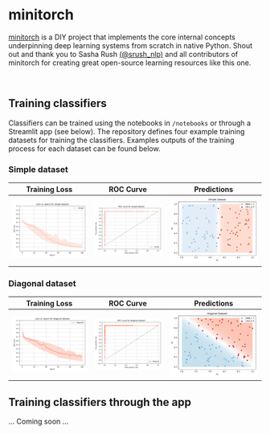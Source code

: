 # minitorch

[minitorch](https://github.com/minitorch/minitorch) is a DIY project that implements the core internal concepts underpinning deep learning systems from scratch in native Python. Shout out and thank you to Sasha Rush [(@srush_nlp)](https://twitter.com/srush_nlp) and all contributors of minitorch for creating great open-source learning resources like this one.

<br/>

## Training classifiers 
Classifiers can be trained using the notebooks in `/notebooks` or through a Streamlit app (see below). The repository defines four example training datasets for training the classifiers. Examples outputs of the training process for each dataset can be found below.

### Simple dataset
Training Loss      |ROC Curve          |Predictions
:-----------------:|:-----------------:|:-----------------:
![](https://github.com/lmalms/minitorch/blob/readme/notebooks/plots/losses/loss-simple.png) | ![](https://github.com/lmalms/minitorch/blob/readme/notebooks/plots/roc/roc-simple.png) | ![](https://github.com/lmalms/minitorch/blob/readme/notebooks/plots/predictions/predictions-simple.png)


### Diagonal dataset
Training Loss      |ROC Curve          |Predictions
:-----------------:|:-----------------:|:-----------------:
![](https://github.com/lmalms/minitorch/blob/readme/notebooks/plots/losses/loss-diagonal.png) | ![](https://github.com/lmalms/minitorch/blob/readme/notebooks/plots/roc/roc-diagonal.png) | ![](https://github.com/lmalms/minitorch/blob/readme/notebooks/plots/predictions/predictions-diagonal.png)

## Training classifiers through the app
... Coming soon ...